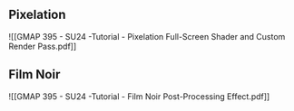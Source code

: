## Pixelation
![[GMAP 395 - SU24 -Tutorial - Pixelation Full-Screen Shader and Custom Render Pass.pdf]]


## Film Noir
![[GMAP 395 - SU24 -Tutorial - Film Noir Post-Processing Effect.pdf]]